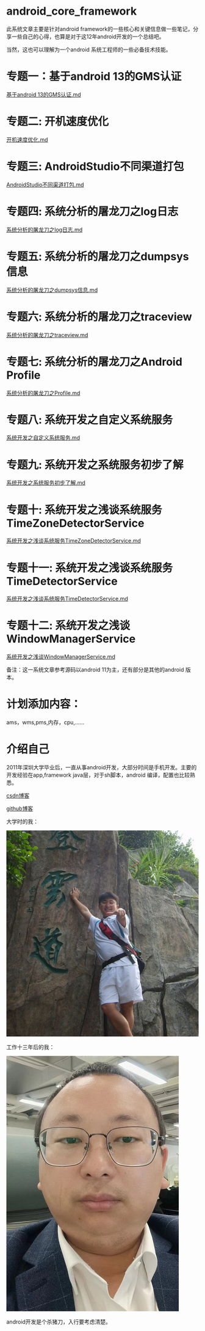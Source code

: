 # android_core_framework


此系统文章主要是针对android framework的一些核心和关键信息做一些笔记，分享一些自己的心得，也算是对于这12年android开发的一个总结吧。


当然，这也可以理解为一个android 系统工程师的一些必备技术技能。


# 专题一：基于android 13的GMS认证
[基于android 13的GMS认证.md](./专题一_基于android_13的GMS认证/基于android_13的GMS认证.md)


# 专题二: 开机速度优化
[开机速度优化.md](./专题二_开机速度优化/开机速度优化.md)


# 专题三: AndroidStudio不同渠道打包
[AndroidStudio不同渠道打包.md](./专题三_AndroidStudio不同渠道打包/AndroidStudio不同渠道打包.md)


# 专题四: 系统分析的屠龙刀之log日志
[系统分析的屠龙刀之log日志.md](./专题四_系统分析的屠龙刀之log日志/系统分析的屠龙刀之log日志.md)


# 专题五: 系统分析的屠龙刀之dumpsys信息
[系统分析的屠龙刀之dumpsys信息.md](./专题五_系统分析的屠龙刀之dumpsys信息/系统分析的屠龙刀之dumpsys信息.md)


# 专题六: 系统分析的屠龙刀之traceview
[系统分析的屠龙刀之traceview.md](./专题六_系统分析的屠龙刀之traceview/系统分析的屠龙刀之traceview.md)


# 专题七: 系统分析的屠龙刀之Android Profile
[系统分析的屠龙刀之Profile.md](./专题七_系统分析的屠龙刀之Profile/系统分析的屠龙刀之Profile.md)


# 专题八: 系统开发之自定义系统服务
[系统开发之自定义系统服务.md](./专题八_系统开发之自定义系统服务/系统开发之自定义系统服务.md)


# 专题九: 系统开发之系统服务初步了解
[系统开发之系统服务初步了解.md](./专题九_系统开发之系统服务初步了解/系统开发之系统服务初步了解.md)


# 专题十: 系统开发之浅谈系统服务TimeZoneDetectorService
[系统开发之浅谈系统服务TimeZoneDetectorService.md](./专题十_系统开发之浅谈系统服务TimeZoneDetectorService/系统开发之浅谈系统服务TimeZoneDetectorService.md)


# 专题十一: 系统开发之浅谈系统服务TimeDetectorService
[系统开发之浅谈系统服务TimeDetectorService.md](./专题十一_系统开发之浅谈系统服务TimeDetectorService/系统开发之浅谈系统服务TimeDetectorService.md)


# 专题十二: 系统开发之浅谈WindowManagerService
[系统开发之浅谈WindowManagerService.md](./专题十二_系统开发之浅谈WindowManagerService/系统开发之浅谈WindowManagerService.md)



备注：这一系统文章参考源码以android 11为主，还有部分是其他的android 版本。


# 计划添加内容：
ams，wms,pms,内存，cpu,......



# 介绍自己
2011年深圳大学毕业后，一直从事android开发，大部分时间是手机开发。主要的开发经验在app,framework java层，对于sh脚本，android 编译，配置也比较熟悉。

[csdn博客](https://blog.csdn.net/hfreeman2008)

[github博客](https://github.com/hfreeman2008)

大学时的我：

<img src=".\Images\2008年大学.JPG">

工作十三年后的我：

<img src=".\Images\2024年工作时的照片.jpg">

android开发是个杀猪刀，入行要考虑清楚。